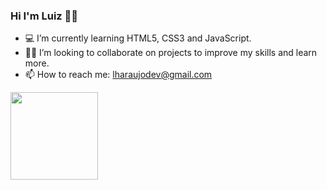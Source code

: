 ### Hi I'm Luiz 👋🏼

- 💻 I’m currently learning HTML5, CSS3 and JavaScript.
- 🤝🏼 I’m looking to collaborate on projects to improve my skills and learn more.
- 📫 How to reach me: lharaujodev@gmail.com

<div>
  <a href= "https://github.com/luiz-araujjo">
  <img height= "140em" src="https://github-readme-stats.vercel.app/api/top-langs/?username=luiz-araujjo&layout=compact"/>  
</div>
